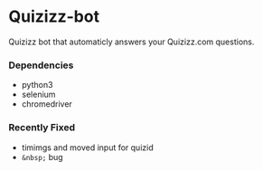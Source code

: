 # Quizizz-bot

Quizizz bot that automaticly answers your Quizizz.com questions.

### Dependencies

+ python3
+ selenium
+ chromedriver

### Recently Fixed
+ timimgs and moved input for quizid
+ `&nbsp;` bug
